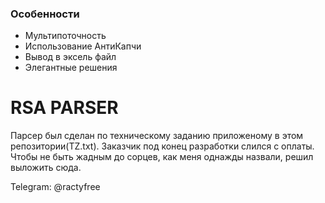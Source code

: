 ### Особенности

- Мультипоточность
- Использование АнтиКапчи
- Вывод в эксель файл
- Элегантные решения

# RSA PARSER

Парсер был сделан по техническому заданию приложеному в этом репозитории(TZ.txt). Заказчик под конец разработки слился с оплаты. Чтобы не быть жадным до сорцев, как меня однажды назвали, решил выложить сюда.

Telegram: @ractyfree
